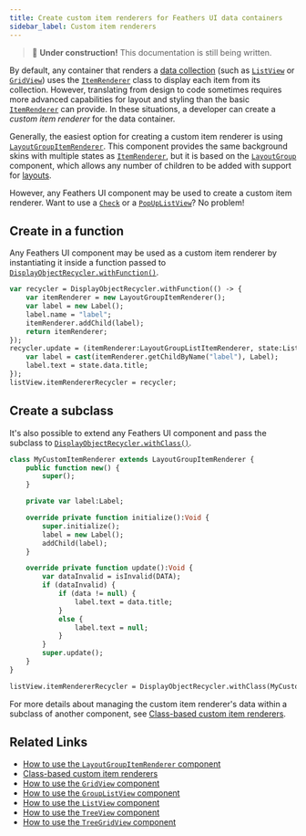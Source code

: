 ```yaml
---
title: Create custom item renderers for Feathers UI data containers
sidebar_label: Custom item renderers
---
```


> 🚧 **Under construction!** This documentation is still being written.

By default, any container that renders a [data collection](./data-collections.md) (such as [`ListView`](./list-view.md) or [`GridView`](./grid-view.md)) uses the [`ItemRenderer`](./item-renderer.md) class to display each item from its collection. However, translating from design to code sometimes requires more advanced capabilities for layout and styling than the basic [`ItemRenderer`](./item-renderer.md) can provide. In these situations, a developer can create a _custom item renderer_ for the data container.

Generally, the easiest option for creating a custom item renderer is using [`LayoutGroupItemRenderer`](./layout-group-item-renderer.md). This component provides the same background skins with multiple states as [`ItemRenderer`](./item-renderer.md), but it is based on the [`LayoutGroup`](./layout-group.md) component, which allows any number of children to be added with support for [layouts](./layouts-and-containers.md).

However, any Feathers UI component may be used to create a custom item renderer. Want to use a [`Check`](./check.md) or a [`PopUpListView`](./pop-up-list-view.md)? No problem!

## Create in a function

Any Feathers UI component may be used as a custom item renderer by instantiating it inside a function passed to [`DisplayObjectRecycler.withFunction()`](https://api.feathersui.com/current/feathers/utils/DisplayObjectRecycler.html#withFunction).

```haxe
var recycler = DisplayObjectRecycler.withFunction(() -> {
    var itemRenderer = new LayoutGroupItemRenderer();
    var label = new Label();
    label.name = "label";
    itemRenderer.addChild(label);
    return itemRenderer;
});
recycler.update = (itemRenderer:LayoutGroupListItemRenderer, state:ListViewItemState) -> {
    var label = cast(itemRenderer.getChildByName("label"), Label);
    label.text = state.data.title;
});
listView.itemRendererRecycler = recycler;
```

## Create a subclass

It's also possible to extend any Feathers UI component and pass the subclass to [`DisplayObjectRecycler.withClass()`](https://api.feathersui.com/current/feathers/utils/DisplayObjectRecycler.html#withClass).

```haxe
class MyCustomItemRenderer extends LayoutGroupItemRenderer {
    public function new() {
        super();
    }

    private var label:Label;

    override private function initialize():Void {
        super.initialize();
        label = new Label();
        addChild(label);
    }

    override private function update():Void {
        var dataInvalid = isInvalid(DATA);
        if (dataInvalid) {
            if (data != null) {
                label.text = data.title;
            }
            else {
                label.text = null;
            }
        }
        super.update();
    }
}
```

```haxe
listView.itemRendererRecycler = DisplayObjectRecycler.withClass(MyCustomItemRenderer);
```

For more details about managing the custom item renderer's data within a subclass of another component, see [Class-based custom item renderers](./class-based-custom-item-renderers.md).

## Related Links

- [How to use the `LayoutGroupItemRenderer` component](./layout-group-item-renderer.md)
- [Class-based custom item renderers](./class-based-custom-item-renderers.md)
- [How to use the `GridView` component](./grid-view.md)
- [How to use the `GroupListView` component](./group-list-view.md)
- [How to use the `ListView` component](./list-view.md)
- [How to use the `TreeView` component](./tree-view.md)
- [How to use the `TreeGridView` component](./tree-grid-view.md)
